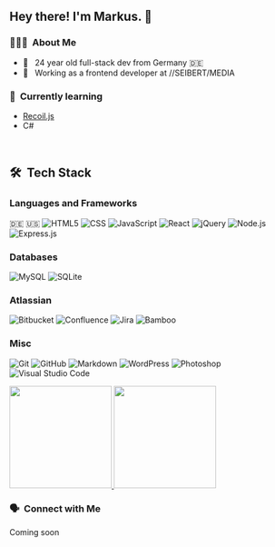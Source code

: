 ## Hey there! I'm Markus. 🖖

### 👨🏻‍💻 &nbsp;About Me

- 🤙 &nbsp; 24 year old full-stack dev from Germany 🇩🇪
- 💼 &nbsp; Working as a frontend developer at //SEIBERT/MEDIA

### 📖 &nbsp;Currently learning

- [Recoil.js](https://recoiljs.org/)
- C#

<br>

## 🛠 &nbsp;Tech Stack

### Languages and Frameworks
🇩🇪 🇺🇸
![HTML5](https://img.shields.io/badge/-HTML-333333?style=flat&logo=HTML5)
![CSS](https://img.shields.io/badge/-CSS-333333?style=flat&logo=CSS3&logoColor=1572B6)
![JavaScript](https://img.shields.io/badge/-JavaScript-333333?style=flat&logo=javascript)
![React](https://img.shields.io/badge/-React-333333?style=flat&logo=react)
![jQuery](https://img.shields.io/badge/-jQuery-333333?style=flat&logo=jquery)
![Node.js](https://img.shields.io/badge/-Node.js-333333?style=flat&logo=node.js)
![Express.js](https://img.shields.io/badge/-Express.js-333333?style=flat&logo=express)


### Databases

![MySQL](https://img.shields.io/badge/-MySQL-333333?style=flat&logo=mysql)
![SQLite](https://img.shields.io/badge/-SQLite-333333?style=flat&logo=sqlite)

### Atlassian
![Bitbucket](https://img.shields.io/badge/-Bitbucket-333333?style=flat&logo=bitbucket&logoColor=blue)
![Confluence](https://img.shields.io/badge/-Confluence-333333?style=flat&logo=confluence&logoColor=blue)
![Jira](https://img.shields.io/badge/-Jira-333333?style=flat&logo=jira&logoColor=blue)
![Bamboo](https://img.shields.io/badge/-Bamboo-333333?style=flat&logo=bamboo&logoColor=blue)

### Misc
![Git](https://img.shields.io/badge/-Git-333333?style=flat&logo=git)
![GitHub](https://img.shields.io/badge/-GitHub-333333?style=flat&logo=github)
![Markdown](https://img.shields.io/badge/-Markdown-333333?style=flat&logo=markdown)
![WordPress](https://img.shields.io/badge/-WordPress-333333?style=flat&logo=wordpress)
![Photoshop](https://img.shields.io/badge/-Photoshop-333333?style=flat&logo=adobe-photoshop)
![Visual Studio Code](https://img.shields.io/badge/-Visual%20Studio%20Code-333333?style=flat&logo=visual-studio-code&logoColor=007ACC)



<a href="https://github.com/mriot">
  <img height="180em" src="https://github-readme-stats.vercel.app/api?username=mriot&theme=buefy&show_icons=true" />
  <img height="180em" src="https://github-readme-stats.vercel.app/api/top-langs/?username=mriot&theme=buefy&layout=compact" />
</a>

<br />

<h3> 🗣️ &nbsp;Connect with Me </h3>

<p align="left">
  <p>Coming soon</p>
  <!--
  <a href="https://www.riotcoding.com/">
    <img alt="Web" src="https://img.shields.io/badge/Web-www.riotcoding.com-blue?style=flat-square&logo=google-chrome">
  </a>
  <a href="mailto:mk@riotcoding.com">
    <img alt="Email" src="https://img.shields.io/badge/Email-mk@riotcoding.com-blue?style=flat-square&logo=gmail">
  </a>
  -->
</p>
